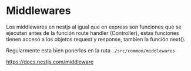 # Middlewares
Los middlewares en nestjs al igual que en express son funciones que se ejecutan antes de la función route handler (Controller), estas funciones tienen acceso a los objetos request y response, tambien la función next().

Regularmente esta bien ponerlos en la ruta `./src/common/middlewares`

https://docs.nestjs.com/middleware